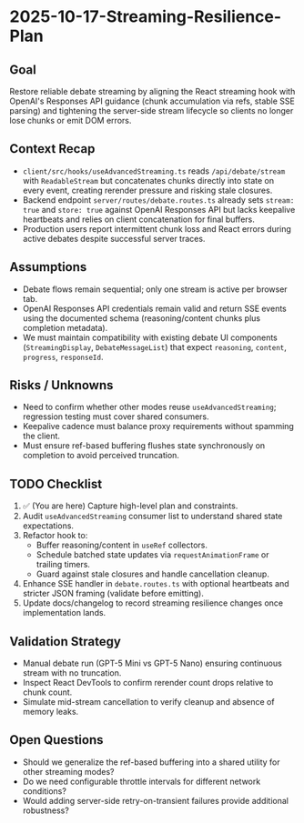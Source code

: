 <!--
 * Author: GPT-5 Codex
 * Date: 2025-10-17 and the 18:14 UTC
 * PURPOSE: Working plan to execute the streaming resilience fixes requested on 2025-10-17, clarifying scope,
 *          stakeholders, and dependencies across client hooks and debate SSE endpoints while cataloging open
 *          questions for the Responses API integration.
 * SRP/DRY check: Pass - Dedicated planning artifact for today's streaming work; verified no duplicate plan
 *                for this goal exists in docs/.
-->

# 2025-10-17-Streaming-Resilience-Plan

## Goal
Restore reliable debate streaming by aligning the React streaming hook with OpenAI's Responses API guidance (chunk accumulation via refs, stable SSE parsing) and tightening the server-side stream lifecycle so clients no longer lose chunks or emit DOM errors.

## Context Recap
- `client/src/hooks/useAdvancedStreaming.ts` reads `/api/debate/stream` with `ReadableStream` but concatenates chunks directly into state on every event, creating rerender pressure and risking stale closures.
- Backend endpoint `server/routes/debate.routes.ts` already sets `stream: true` and `store: true` against OpenAI Responses API but lacks keepalive heartbeats and relies on client concatenation for final buffers.
- Production users report intermittent chunk loss and React errors during active debates despite successful server traces.

## Assumptions
- Debate flows remain sequential; only one stream is active per browser tab.
- OpenAI Responses API credentials remain valid and return SSE events using the documented schema (reasoning/content chunks plus completion metadata).
- We must maintain compatibility with existing debate UI components (`StreamingDisplay`, `DebateMessageList`) that expect `reasoning`, `content`, `progress`, `responseId`.

## Risks / Unknowns
- Need to confirm whether other modes reuse `useAdvancedStreaming`; regression testing must cover shared consumers.
- Keepalive cadence must balance proxy requirements without spamming the client.
- Must ensure ref-based buffering flushes state synchronously on completion to avoid perceived truncation.

## TODO Checklist
1. ✅ (You are here) Capture high-level plan and constraints.
2. Audit `useAdvancedStreaming` consumer list to understand shared state expectations.
3. Refactor hook to:
   - Buffer reasoning/content in `useRef` collectors.
   - Schedule batched state updates via `requestAnimationFrame` or trailing timers.
   - Guard against stale closures and handle cancellation cleanup.
4. Enhance SSE handler in `debate.routes.ts` with optional heartbeats and stricter JSON framing (validate before emitting).
5. Update docs/changelog to record streaming resilience changes once implementation lands.

## Validation Strategy
- Manual debate run (GPT-5 Mini vs GPT-5 Nano) ensuring continuous stream with no truncation.
- Inspect React DevTools to confirm rerender count drops relative to chunk count.
- Simulate mid-stream cancellation to verify cleanup and absence of memory leaks.

## Open Questions
- Should we generalize the ref-based buffering into a shared utility for other streaming modes?
- Do we need configurable throttle intervals for different network conditions?
- Would adding server-side retry-on-transient failures provide additional robustness?

